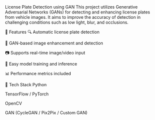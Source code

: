 License Plate Detection using GAN
This project utilizes Generative Adversarial Networks (GANs) for detecting and enhancing license plates from vehicle images. It aims to improve the accuracy of detection in challenging conditions such as low light, blur, and occlusions.

🚀 Features
🔍 Automatic license plate detection

🧠 GAN-based image enhancement and detection

📷 Supports real-time image/video input

💾 Easy model training and inference

📊 Performance metrics included

🧰 Tech Stack
Python

TensorFlow / PyTorch

OpenCV

GAN (CycleGAN / Pix2Pix / Custom GAN)


